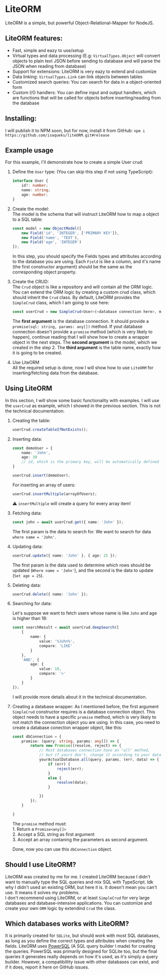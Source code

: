 # LiteORM
LiteORM is a simple, but powerful Object-Relational-Mapper for NodeJS.

## LiteORM features:
 - Fast, simple and eazy to use/setup
 - Virtual types and data processing (E.g: `VirtualTypes.Object` will convert objects to plain text JSON before sending to database and will parse the JSON when reading from database)
 - Support for extensions: LiteORM is very eazy to extend and customize
 - Data linking: `VirtualTypes.Link` can link objects between tables
 - Customized search queries: You can search for data in a object-oriented form
 - Custom I/O handlers: You can define input and output handlers, which are functions that will be called for objects before inserting/reading from the database

## Installing:
 I will publish it to NPM soon, but for now, install it from GitHub: `npm i https://github.com/isaqueks/liteORM.git#release`

## Example usage
 For this example, I'll demonstrate how to create a simple User crud:

 1. Define the `User` type: (You can skip this step if not using TypeScript):

    ```ts
    interface User {
        id?: number;
        name: string;
        age: number;
    }
    ```  
2. Create the model:  
    The model is the schema that will instruct LiteORM how to map a object to a SQL table:

    ```ts
    const model = new ObjectModel([
        new Field('id', 'INTEGER', ['PRIMARY KEY']),
        new Field('name', 'TEXT'),
        new Field('age', 'INTEGER')
    ]);
    ```
    In this step, you should specify the Fields types and attributes according to the database you are using. Each `Field` is like a column, and it's name (the first constructor argument) should be the same as the corresponding object property. 

 3. Create the CRUD:  
 The `Crud` object is like a repository and will contain all the ORM logic. You can extend the ORM logic by creating a custom crud class, which should inherit the `Crud` class. By default, LiteORM provides the `SimpleCrud` class, which I am going to use here:

    ```ts
    const userCrud = new SimpleCrud<User>(<database connection here>, model, 'userTable');
    ```
    The **first argument** is the database connection. It should provide a `promise(sql: string, params: any[])` method. If yout database connection doesn't provide a `promise` method (which is very likely to happen), continue reading that I will show how to create a wrapper object in the next steps.
    The **second argument** is the model, which we created in the step 2. The **third argument** is the table name, exactly how it is going to be created.

4. Use LiteORM  
All the required setup is done, now I will show how to use `LiteORM` for inserting/fetching data from the database.

## Using LiteORM
 In this section, I will show some basic functionality with examples. I will use the `userCrud` as example, which I showed in the previous section. This is not the technical documentation.

 1. Creating the table:

    ```ts
    userCrud.createTableIfNotExists();
    ```

2. Inserting data:

    ```ts
    const demoUser = {
        name: 'John',
        age: 30
        // id, which is the primary key, will be automatically defined
    }

    userCrud.insert(demoUser);
    ```

    For inserting an array of users:  
    ```ts
    userCrud.insertMultiple(arrayOfUsers);
    ```
    ⚠️ `insertMultiple` will create a query for every array item!

 3. Fetching data:

    ```ts
    const john = await userCrud.get({ name: 'John' });
    ```
    The first param is the data to search for. We want to search for data `where name = 'John'`.

 4. Updating data:

    ```ts
    userCrud.update({ name: 'John' }, { age: 25 });
    ```
    The first param is the data used to determine which rows should be updated (`Where name = 'John'`), and the second is the data to update (`Set age = 25`).

 5. Deleting data:
 
    ```ts
    userCrud.delete({ name: 'John' });
    ```

 6. Searching for data:

    Let's suppose we want to fetch users whose name is like `John` and age is higher than 18:

    ```ts
    const searchResult = await userCrud.deepSearch([
        {
            name: {
                value: '%John%',
                compare: 'LIKE'
            }
        },
        'AND', {
            age: {
                value: 18,
                compare: '>'
            }
        }
    ]);
    ```
    I will provide more details about it in the technical documentation.

 7. Creating a database wrapper:
    As I mentioned before, the first argument `SimpleCrud` constructor requires is a database connection object. This object needs to have a specific `promise` method, which is very likely to not match the connection object you are using. In this case, you need to create a database conection wrapper object, like this:

    ```ts
    const dbConnection = {
        promise: (query: string, params: any[]) => {
            return new Promise((resolve, reject) => {
                // Most databases connection have an "all" method, 
                // but if yours don't, change it according to your database
				yourActualDatabase.all(query, params, (err, data) => {
					if (err) {
                        reject(err);
                    }
					else {
                        resolve(data);
                    }

				})
			});
        }

    }
    ```
    The `promise` method must:   
        1. Return a `Promise<any[]>`  
        2. Accept a SQL string as first argument  
        3. Accept an array contaning the parameters as second argument.

    Done, now you can use this `dbConnection` object.


## Should I use LiteORM?
 LiteORM was created by me for me. I created LiteORM because I didn't want to manually type the SQL queries and mix SQL with TypeScript. Idk why I didn't used an existing ORM, but here it is.
 It doesn't mean you can't use. It means it solves my problems.   
 I don't recommend using LiteORM, or at least `SimpleCrud` for very large databases and database-intensive applications. You can customize and create your own `ORM` logic by extendind `Crud` the class.

## Which databases works with LiteORM?
 It is primarily created for `SQLite`, but should work with most SQL databases, as long as you define the correct types and attributes when creating the fields. LiteORM uses [PowerSQL](https://github.com/isaqueks/powersql) (A SQL query builder I made) for creating the queries. PowerSQL was primarily designed for SQLite too, but the final queries it generates really depends on how it's used, as it's simply a query builder. However, a compatibillity issue with other databases can exist, and if it does, report it here on GitHub issues.